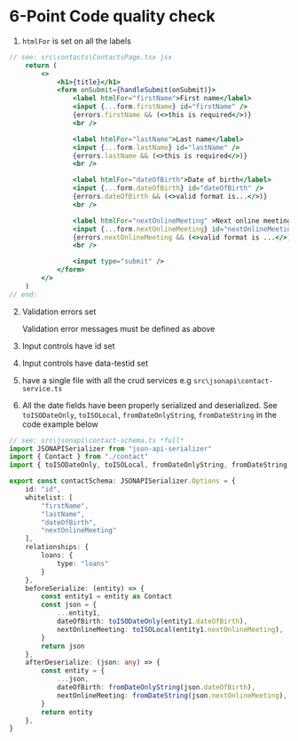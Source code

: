 # 6-Point Code quality check

1. `htmlFor` is set on all the labels

```jsx
// see: src\contacts\ContactsPage.tsx jsx
    return (
        <>
            <h1>{title}</h1>
            <form onSubmit={handleSubmit(onSubmit)}>
                <label htmlFor="firstName">First name</label>
                <input {...form.firstName} id="firstName" />
                {errors.firstName && (<>this is required</>)}
                <br />

                <label htmlFor="lastName">Last name</label>
                <input {...form.lastName} id="lastName" />
                {errors.lastName && (<>this is required</>)}
                <br />

                <label htmlFor="dateOfBirth">Date of birth</label>
                <input {...form.dateOfBirth} id="dateOfBirth" />
                {errors.dateOfBirth && (<>valid format is...</>)}
                <br />

                <label htmlFor="nextOnlineMeeting" >Next online meeting</label>
                <input {...form.nextOnlineMeeting} id="nextOnlineMeeting" />
                {errors.nextOnlineMeeting && (<>valid format is ...</>)}
                <br />

                <input type="submit" />
            </form>
        </>
    )
// end:
```

2. Validation errors set

   Validation error messages must be defined as above

3. Input controls have id set

4. Input controls have data-testid set

5. have a single file with all the crud services e.g `src\jsonapi\contact-service.ts`

6. All the date fields have been properly serialized and deserialized. See `toISODateOnly`, `toISOLocal`, `fromDateOnlyString`, `fromDateString` in the code example below

```ts
// see: src\jsonapi\contact-schema.ts *full*
import JSONAPISerializer from "json-api-serializer"
import { Contact } from "./contact"
import { toISODateOnly, toISOLocal, fromDateOnlyString, fromDateString } from "../common/contexts/use-axios/jsonapi/jsonapi-date"

export const contactSchema: JSONAPISerializer.Options = {
    id: "id",
    whitelist: [
        "firstName",
        "lastName",
        "dateOfBirth",
        "nextOnlineMeeting"
    ],
    relationships: {
        loans: {
            type: "loans"
        }
    },
    beforeSerialize: (entity) => {
        const entity1 = entity as Contact
        const json = {
            ...entity1,
            dateOfBirth: toISODateOnly(entity1.dateOfBirth),
            nextOnlineMeeting: toISOLocal(entity1.nextOnlineMeeting),
        }
        return json
    },
    afterDeserialize: (json: any) => {
        const entity = {
            ...json,
            dateOfBirth: fromDateOnlyString(json.dateOfBirth),
            nextOnlineMeeting: fromDateString(json.nextOnlineMeeting),
        }
        return entity
    },
}
